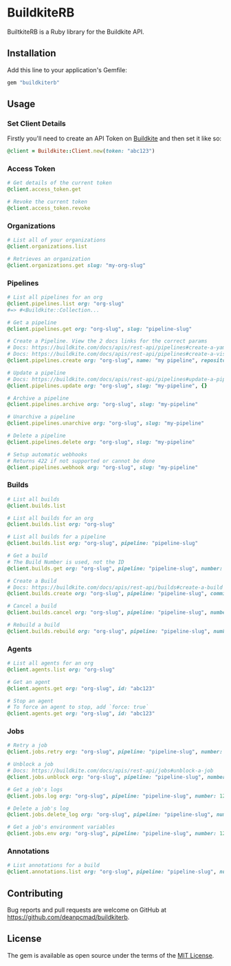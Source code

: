 # BuildkiteRB

BuiltkiteRB is a Ruby library for the Buildkite API.

## Installation

Add this line to your application's Gemfile:

```ruby
gem "buildkiterb"
```

## Usage

### Set Client Details

Firstly you'll need to create an API Token on [Buildkite](https://buildkite.com/user/api-access-tokens)
and then set it like so: 

```ruby
@client = Buildkite::Client.new(token: "abc123")
```

### Access Token

```ruby
# Get details of the current token
@client.access_token.get

# Revoke the current token
@client.access_token.revoke
```

### Organizations

```ruby
# List all of your organizations
@client.organizations.list

# Retrieves an organization
@client.organizations.get slug: "my-org-slug"
```

### Pipelines

```ruby
# List all pipelines for an org
@client.pipelines.list org: "org-slug"
#=> #<Buildkite::Collection...

# Get a pipeline
@client.pipelines.get org: "org-slug", slug: "pipeline-slug"

# Create a Pipeline. View the 2 docs links for the correct params
# Docs: https://buildkite.com/docs/apis/rest-api/pipelines#create-a-yaml-pipeline
# Docs: https://buildkite.com/docs/apis/rest-api/pipelines#create-a-visual-step-pipeline
@client.pipelines.create org: "org-slug", name: "my pipeline", repository: "git@github.com:user/repo.git", configuration: {}

# Update a pipeline
# Docs: https://buildkite.com/docs/apis/rest-api/pipelines#update-a-pipeline
@client.pipelines.update org: "org-slug", slug: "my-pipeline", {}

# Archive a pipeline
@client.pipelines.archive org: "org-slug", slug: "my-pipeline"

# Unarchive a pipeline
@client.pipelines.unarchive org: "org-slug", slug: "my-pipeline"

# Delete a pipeline
@client.pipelines.delete org: "org-slug", slug: "my-pipeline"

# Setup automatic webhooks
# Returns 422 if not supported or cannot be done
@client.pipelines.webhook org: "org-slug", slug: "my-pipeline"
```

### Builds

```ruby
# List all builds
@client.builds.list

# List all builds for an org
@client.builds.list org: "org-slug"

# List all builds for a pipeline
@client.builds.list org: "org-slug", pipeline: "pipeline-slug"

# Get a build
# The Build Number is used, not the ID
@client.builds.get org: "org-slug", pipeline: "pipeline-slug", number: 123

# Create a Build
# Docs: https://buildkite.com/docs/apis/rest-api/builds#create-a-build
@client.builds.create org: "org-slug", pipeline: "pipeline-slug", commit: "abc123", branch: "master"

# Cancel a build
@client.builds.cancel org: "org-slug", pipeline: "pipeline-slug", number: 123

# Rebuild a build
@client.builds.rebuild org: "org-slug", pipeline: "pipeline-slug", number: 123
```

### Agents

```ruby
# List all agents for an org
@client.agents.list org: "org-slug"

# Get an agent
@client.agents.get org: "org-slug", id: "abc123"

# Stop an agent
# To force an agent to stop, add `force: true`
@client.agents.get org: "org-slug", id: "abc123"
```

### Jobs

```ruby
# Retry a job
@client.jobs.retry org: "org-slug", pipeline: "pipeline-slug", number: 123, job: "abc123"

# Unblock a job
# Docs: https://buildkite.com/docs/apis/rest-api/jobs#unblock-a-job
@client.jobs.unblock org: "org-slug", pipeline: "pipeline-slug", number: 123, job: "abc123", {}

# Get a job's logs
@client.jobs.log org: "org-slug", pipeline: "pipeline-slug", number: 123, job: "abc123"

# Delete a job's log
@client.jobs.delete_log org: "org-slug", pipeline: "pipeline-slug", number: 123, job: "abc123"

# Get a job's environment variables
@client.jobs.env org: "org-slug", pipeline: "pipeline-slug", number: 123, job: "abc123"
```

### Annotations

```ruby
# List annotations for a build
@client.annotations.list org: "org-slug", pipeline: "pipeline-slug", number: 123
```


## Contributing

Bug reports and pull requests are welcome on GitHub at https://github.com/deanpcmad/buildkiterb.

## License

The gem is available as open source under the terms of the [MIT License](https://opensource.org/licenses/MIT).

